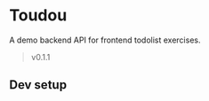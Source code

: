 # Toudou

A demo backend API for frontend todolist exercises.

> v0.1.1 <!-- x-release-please-version -->

## Dev setup

